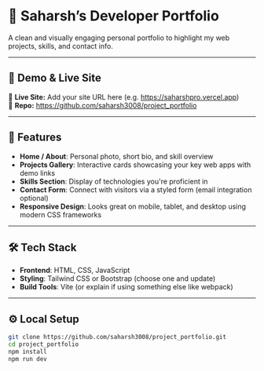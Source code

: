 # 💼 Saharsh’s Developer Portfolio

A clean and visually engaging personal portfolio to highlight my web projects, skills, and contact info.

---

## 🌟 Demo & Live Site

🔗 **Live Site:** Add your site URL here (e.g. https://saharshpro.vercel.app)  
📁 **Repo:** https://github.com/saharsh3008/project_portfolio

---

## 🚀 Features

- **Home / About**: Personal photo, short bio, and skill overview  
- **Projects Gallery**: Interactive cards showcasing your key web apps with demo links  
- **Skills Section**: Display of technologies you're proficient in  
- **Contact Form**: Connect with visitors via a styled form (email integration optional)  
- **Responsive Design**: Looks great on mobile, tablet, and desktop using modern CSS frameworks

---

## 🛠️ Tech Stack

- **Frontend**: HTML, CSS, JavaScript  
- **Styling**: Tailwind CSS or Bootstrap (choose one and update)  
- **Build Tools**: Vite (or explain if using something else like webpack)

---

## ⚙️ Local Setup

```bash
git clone https://github.com/saharsh3008/project_portfolio.git
cd project_portfolio
npm install
npm run dev
